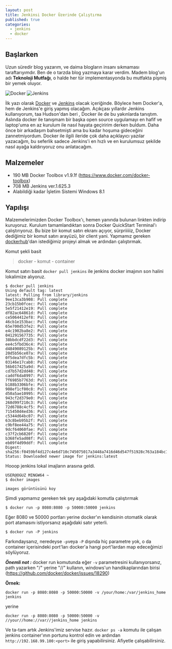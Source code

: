 ```yaml
---
layout: post
title: Jenkinsi Docker Üzerinde Çalıştırma
published: true
categories: 
  - jenkins
  - docker
---
```




## Başlarken

Uzun süredir blog yazarım, ve daima blogların insanı sıkmaması taraftarıyımdır. Ben de o tarzda blog yazmaya karar verdim. Madem blog'un adı **Teknoloji Mutfağı**, o halde her tür implementasyonda bu mutfakta pişmiş bir yemek oluyor.

![Docker]({{site.baseurl}}/images/homepage-docker-logo.png) ![Jenkins]({{site.baseurl}}/images/jenkins_logo.png)

İlk yazı olarak [Docker](https://hub.docker.com/) ve [Jenkins](https://jenkins-ci.org/) olacak içeriğinde. Böylece hem Docker'a, hem de Jenkins'e giriş yapmış olacağım. Açıkçası yıllardır Jenkins kullanıyorum, taa Hudson'dan beri , Docker ile de bu yakınlarda tanıştım. Aslında docker ile tanışmam bir başka open source uygulamayı en hafif ve laptop'uma en az kurulum ile nasıl hayata geçiririm derken buldum. Daha önce bir arkadaşım bahsetmişti ama bu kadar hoşuma gideceğini zannetmiyordum. Docker ile ilgili ileride çok daha açıklayıcı yazılar yazacağım, bu seferlik sadece Jenkins'i en hızlı ve en kurulumsuz şekilde nasıl ayağa kaldırıyoruz onu anlatacağım.

## Malzemeler

* 190 MB Docker Toolbox v1.9.1f (https://www.docker.com/docker-toolbox)
* 708 MB Jenkins ver.1.625.3
* Alabildiği kadar İşletim Sistemi Windows 8.1 

## Yapılışı

Malzemelerimizden Docker Toolbox'ı, hemen yanında bulunan linkten indirip kuruyoruz. Kurulum tamamlandıktan sonra Docker QuickStart Terminal'ı çalıştırıyoruz. Bu bize bir komut satırı ekranı açıyor, sürpriiiiiz, Docker dediğimiz bir komut satırı arayüzü, bir client yani. Yapmamız gereken [dockerhub](https://hub.docker.com/)'dan istediğimiz projeyi almak ve ardından çalıştırmak.

Komut şekli basit

> docker - komut - container

Komut satırı basit `docker pull jenkins` ile jenkins docker imajının son halini lokalimize alıyoruz.

```
$ docker pull jenkins
Using default tag: latest
latest: Pulling from library/jenkins
9ee13ca3b908: Pull complete
23cb15b0fcec: Pull complete
5e5f21412e19: Pull complete
df82ac64861d: Pull complete
ce5064412ef8: Pull complete
46cb1e153bac: Pull complete
65e700d53fe2: Pull complete
e4c1902ba8e2: Pull complete
041291567735: Pull complete
38bbdcdf22d3: Pull complete
ee4c5fbd36c4: Pull complete
d4849089125b: Pull complete
20d5b56ce07a: Pull complete
0f5dea7dfc5b: Pull complete
03146e17cab8: Pull complete
56b017425a9d: Pull complete
cd7b57d2dd48: Pull complete
caddf6da8997: Pull complete
7f6985b7763d: Pull complete
b188b3306bfe: Pull complete
908ef1cf00c8: Pull complete
d50a5ae10995: Pull complete
943cf2d379e0: Pull complete
268d99f210c3: Pull complete
72d6788c4cf5: Pull complete
715450d4ed36: Pull complete
c5344d64bc07: Pull complete
63c8beb95b2f: Pull complete
c9bf8ee44a75: Pull complete
9dcf64060fae: Pull complete
c37f2cb6820f: Pull complete
b368fe5ad08f: Pull complete
eb09f4d99ddf: Pull complete
Digest: sha256:f0459bf4d127c4e6d710c745075017a3448a7416d46d547f51928c763a184bc1
Status: Downloaded newer image for jenkins:latest
```

Hooop jenkins lokal imajların arasına geldi.

```
USER@OGUZ MINGW64 ~
$ docker images
```

```
images görüntüsünü koy
```

Şimdi yapmamız gereken tek şey aşağıdaki komutla çalıştırmak

```
$ docker run -p 8080:8080 -p 50000:50000 jenkins
```

Eğer 8080 ve 50000 portları yerine docker'ın kendisinin otomatik olarak port atamasını istiyorsanız aşağıdaki satır yeterli.

```
$ docker run -P jenkins
```

Farkındaysanız, neredeyse `-p`veya `-P` dışında hiç parametre yok, o da container içerisindeki port'ları docker'a hangi port'lardan map edeceğimizi söylüyoruz.

**_Önemli not :_** docker run komutunda eğer `-v` parametresini kullanıyorsanız, path yazarken "/" yerine "//" kullanın, windows'un handikaplarından birisi (https://github.com/docker/docker/issues/18290)

**Örnek:**

```
docker run -p 8080:8080 -p 50000:50000 -v /your/home:/var/jenkins_home jenkins
```
yerine
``` 
docker run -p 8080:8080 -p 50000:50000 -v //your//home://var//jenkins_home jenkins
```

Ve ta-tam artık Jenkins'imiz servise hazır. `docker ps -a` komutu ile çalışan jenkins container'ının portunu kontrol edin ve ardından `http://192.168.99.100:<port>` ile giriş yapabilirsiniz. Afiyetle çalışabilirsiniz.

